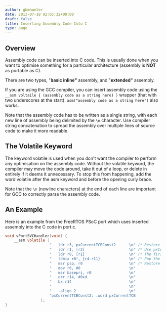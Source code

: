 ```yaml
---
author: gbmhunter
date: 2013-07-18 02:05:32+00:00
draft: false
title: Inserting Assembly Code Into C
type: page
---
```


## Overview

Assembly code can be inserted into C code. This is usually done when you want to optimise something for a particular architecture (assembly is **NOT** as portable as C).

There are two types, "**basic inline"** assembly, and "**extended"** assembly.

If you are using the GCC compiler, you can insert assembly code using the `__asm voltaile { (assembly code as a string here) }` wrapper (that with two underscores at the start). `asm("assembly code as a string here")` also works.

Note that the assembly code has to be written as a single string, with each new line of assembly being delimited by the `\n` character. Use compiler string concatenation to spread the assembly over multiple lines of source code to make it more readable.

## The Volatile Keyword

The keyword volatile is used when you don't want the compiler to perform any optimisation on the assembly code. Without the volatile keyword, the compiler may move the code around, take it out of a loop, or delete in entirely if it deems it unnecessary. To stop this from happening, add the word volatile after the asm keyword and before the opening curly brace.

Note that the `\n` (newline characters) at the end of each line are important for GCC to correctly parse the assembly code.

## An Example

Here is an example from the FreeRTOS PSoC port which uses inserted assembly into the C code in port.c.

```c
void vPortSVCHandler(void) {
	__asm volatile (
					"	ldr	r3, pxCurrentTCBConst2		\n" /* Restore the context. */
					"	ldr r1, [r3]					\n" /* Use pxCurrentTCBConst to get the pxCurrentTCB address. */
					"	ldr r0, [r1]					\n" /* The first item in pxCurrentTCB is the task top of stack. */
					"	ldmia r0!, {r4-r11}				\n" /* Pop the registers that are not automatically saved on exception entry and the critical nesting count. */
					"	msr psp, r0						\n" /* Restore the task stack pointer. */
					"	mov r0, #0 						\n"
					"	msr	basepri, r0					\n"
					"	orr r14, #0xd					\n"
					"	bx r14							\n"
					"									\n"
					"	.align 2						\n"
					"pxCurrentTCBConst2: .word pxCurrentTCB				\n"
				);
}
```